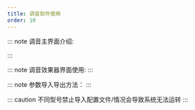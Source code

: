 ```yaml
---
title: 调音软件使用
order: 10
---
```

::: note 调音主界面介绍:

:::


<VidStack
  src="https://likeyou156156.online:9000/lky/tools/TY/video.mp4"
/>



::: note 调音效果器界面使用:
:::
<VidStack
  src="https://likeyou156156.online:9000/lky/tools/TYMX/mx202ty.webm"
/>

::: note 参数导入导出方法： 
:::

::: caution
不同型号禁止导入配置文件/情况会导致系统无法运转
:::

<VidStack
  src="https://likeyou156156.online:9000/lky/tools/TY/video3.mp4"
/>
 
